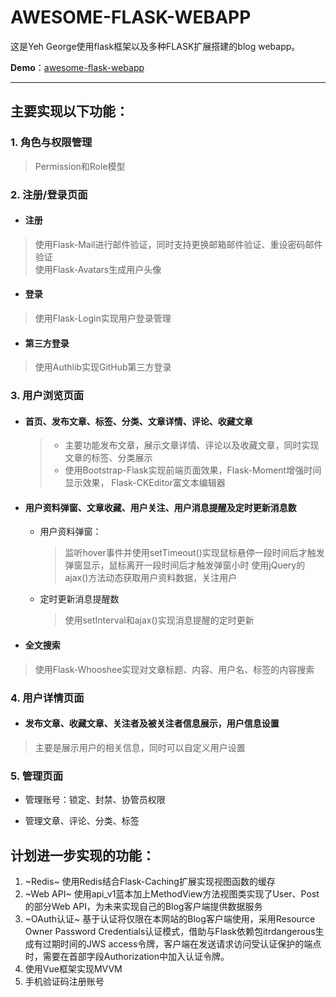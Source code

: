 # AWESOME-FLASK-WEBAPP

这是Yeh George使用flask框架以及多种FLASK扩展搭建的blog webapp。

**Demo**：[awesome-flask-webapp](http://yeh.pythonanywhere.com)
 
---

## 主要实现以下功能：

### 1. 角色与权限管理  

> Permission和Role模型 

 
### 2. 注册/登录页面
+ #### 注册  
> 使用Flask-Mail进行邮件验证，同时支持更换邮箱邮件验证、重设密码邮件验证  
> 使用Flask-Avatars生成用户头像
+ #### 登录  
> 使用Flask-Login实现用户登录管理  

+ #### 第三方登录  
> 使用Authlib实现GitHub第三方登录

### 3. 用户浏览页面
+ #### 首页、发布文章、标签、分类、文章详情、评论、收藏文章  
  > + 主要功能发布文章，展示文章详情、评论以及收藏文章，同时实现文章的标签、分类展示  
  > + 使用Bootstrap-Flask实现前端页面效果，Flask-Moment增强时间显示效果， Flask-CKEditor富文本编辑器


+ #### 用户资料弹窗、文章收藏、用户关注、用户消息提醒及定时更新消息数  
    + 用户资料弹窗：
      > 监听hover事件并使用setTimeout()实现鼠标悬停一段时间后才触发弹窗显示，鼠标离开一段时间后才触发弹窗小时
      > 使用jQuery的ajax()方法动态获取用户资料数据，关注用户  
    + 定时更新消息提醒数  
      > 使用setInterval和ajax()实现消息提醒的定时更新  
  
  
+ #### 全文搜索  
> 使用Flask-Whooshee实现对文章标题、内容、用户名、标签的内容搜索

### 4. 用户详情页面
+ #### 发布文章、收藏文章、关注者及被关注者信息展示，用户信息设置  
> 主要是展示用户的相关信息，同时可以自定义用户设置

### 5. 管理页面
+ 管理账号：锁定、封禁、协管员权限  

+ 管理文章、评论、分类、标签


## 计划进一步实现的功能：
1. ~Redis~ 使用Redis结合Flask-Caching扩展实现视图函数的缓存
2. ~Web API~ 使用api_v1蓝本加上MethodView方法视图类实现了User、Post的部分Web API，为未来实现自己的Blog客户端提供数据服务
3. ~OAuth认证~ 基于认证将仅限在本网站的Blog客户端使用，采用Resource Owner Password Credentials认证模式，借助与Flask依赖包itrdangerous生成有过期时间的JWS access令牌，客户端在发送请求访问受认证保护的端点时，需要在首部字段Authorization中加入认证令牌。
4. 使用Vue框架实现MVVM
3. 手机验证码注册账号

